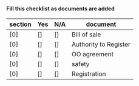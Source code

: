 #### Fill this checklist as documents are added

| section | Yes | N/A | document |
| --- | --- | --- | --- |
| [0] | [] | [] | Bill of sale |
| [0] | [] | [] | Authority to Register | |
| [0] | [] | [] | OO agreement |
| [0] | [] | [] | safety |
| [0] | [] | [] | Registration |



